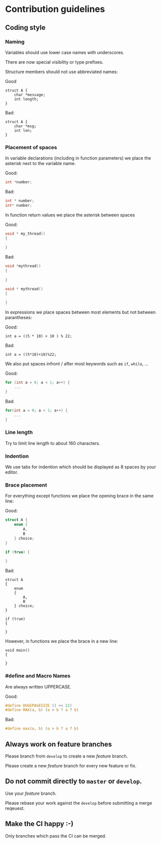 # Contribution guidelines

## Coding style

### Naming

Variables should use lower case names with underscores.

There are now special visibility or type prefixes.

Structure members should not use abbreviated names:

Good
```
struct A {
    char *message;
    int length;
}
```

Bad:
```
struct A {
    char *msg;
    int len;
}
```

### Placement of spaces

In variable declarations (including in function parameters) we place the asterisk next to the variable name.

Good:
```c
int *number;
```

Bad:
```c
int * number;
int* number;
```

In function return values we place the asterisk between spaces

Good:
```c
void * my_thread()
{
    
}
```

Bad:
```c
void *mythread()
{
    
}

void * mythread()
{
    
}
```

In expressions we place spaces between most elements but not between parantheses:

Good:
```
int a = ((5 * 10) + 10 ) % 22;
```

Bad:
```
int a = ((5*10)+10)%22;
```

We also put spaces infront / after most keywords such as `if`, `while`, ...

Good:
```c
for (int a = 0; a < 1; a++) {
    ...
}
```

Bad:
```c
for(int a = 0; a < 1; a++) {
    ...
}
```

### Line length

Try to limit line length to about 160 characters.

### Indention

We use tabs for indention which should be displayed as 8 spaces by your editor.

### Brace placement

For everything except functions we place the opening brace in the same line:

Good:
```c
struct A {
    enum {
        A,
        B
    } choice;
}

if (true) {
    
}
```

Bad:
```
struct A
{
    enum
    {
        A,
        B
    } choice;
}

if (true)
{
    
}
```

However, in functions we place the brace in a new line:

```
void main()
{
    
}
```

### #define and Macro Names

Are always written UPPERCASE.

Good:
```c
#define HUGEPAGESIZE (1 << 22)
#define MAX(a, b) (a > b ? a ? b)
```

Bad:
```c
#define max(a, b) (a > b ? a ? b)
```

## Always work on feature branches

Please branch from `develop` to create a new _feature_ branch.

Please create a new _feature_ branch for every new feature or fix.

## Do not commit directly to `master` or `develop`.

Use your _feature_ branch.

Please rebase your work against the `develop` before submitting a merge reqeuest.

## Make the CI happy :-)

Only branches which pass the CI can be merged.